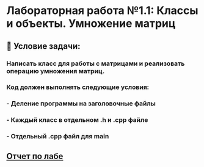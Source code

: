 # Лабораторная работа №1.1: Классы и объекты. Умножение матриц

## 📝  Условие задачи:
### Написать класс для работы с матрицами и реализовать операцию умножения матриц.
###    Код должен выполнять следующие условия:           
###     - Деление программы на заголовочные файлы           
###     - Каждый класс в отдельном .h и .cpp файле          
###     - Отдельный .cpp файл для main

## [Отчет по лабе](https://docs.google.com/document/d/1zXVKREqhXxC6FAmsbH7E0w_u6qvy1l4pgh2GX20vJVk/edit?tab=t.0#heading=h.eofnb5v6bjik)